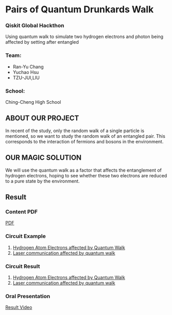 # Pairs of Quantum Drunkards Walk
### Qiskit Global Hackthon
Using quantum walk to simulate two hydrogen electrons and photon being affected by setting after entangled

### Team: 
- Ran-Yu Chang
- Yuchao Hsu
- TZU-JUI,LIU

### School: 
Ching-Cheng High School


## ABOUT OUR PROJECT
In recent of the study, only the random walk of a single particle is mentioned, so we want to study the random walk of an entangled pair. This corresponds to the interaction of fermions and bosons in the environment.

## OUR MAGIC SOLUTION
We will use the quantum walk as a factor that affects the entanglement of hydrogen electrons, hoping to see whether these two electrons are reduced to a pure state by the environment. 

## Result

### Content PDF

[PDF](https://github.com/leo07010/QW-With-Entangled-Particles/blob/main/PAIRS%20OF%20QUANTUM%20DRUNKARDS%20WALK.pdf)

### Circuit Example 
1. [Hydrogen Atom Electrons affected by Quantum Walk](https://github.com/leo07010/QW-With-Entangled-Particles/blob/main/Circuit%20Design/Hydrogen%20Atom%20Electrons%20affected%20by%20Quantum%20Walk.ipynb)
2. [Laser communication affected by quantum walk](https://github.com/leo07010/QW-With-Entangled-Particles/blob/main/Circuit%20Design/Laser%20communication%20affected%20by%20quantum%20walk.ipynb)

### Circuit Result
1. [Hydrogen Atom Electrons affected by Quantum Walk](https://github.com/leo07010/QW-With-Entangled-Particles/blob/main/result/Result%20of%20Hydrogen%20Atom%20Electrons%20affected%20by%20Quantum%20Walk.ipynb)
2. [Laser communication affected by quantum walk](https://github.com/leo07010/QW-With-Entangled-Particles/blob/main/result/Result%20of%20Laser%20communication%20affected%20by%20quantum%20walk%20(1).ipynb)

### Oral Presentation 
[Result Video](https://drive.google.com/drive/u/0/my-drive)
